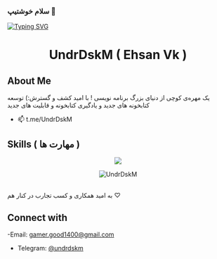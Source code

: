### سلام خوشتیپ 👋
[![Typing SVG](https://readme-typing-svg.demolab.com?font=Bitter&weight=500&size=25&duration=4999&pause=1000&color=F0E7FF&center=true&multiline=true&random=true&width=435&lines=Happy+To+See+You+Again+😉)](https://git.io/typing-svg)
<h1 align="center">UndrDskM ( Ehsan Vk )</h1>



## About Me
یک مهره‌ی کوچی‌ از دنیای بزرگ برنامه نویسی !
با امید کشف و گسترش:)
توسعه کتابخونه های جدید و یادگیری کتابخونه و قابلیت های جدید


- 📫 t.me/UndrDskM




## Skills (   مهارت ها  )
<p align="center">
  <a href="https://skillicons.dev">
    <img src="https://skillicons.dev/icons?i=html,css,python,cs,JavaScript,git,github,bootstrap, blender" />
  </a>
</p>

<div align="center">
 <img src="https://github-readme-stats.vercel.app/api/top-langs?username=UndrDsk0M&show_icons=true&theme=dark&locale=en&layout=compact" alt="UndrDskM" />
</div>
 
<br>

<div>
  
 به امید همکاری و کسب تجارب در کنار هم ♡
## Connect with 
-Email: [gamer.good1400@gmail.com](mailto:gamer.good1400@gmail.com)
- Telegram: 
[@undrdskm](https://t.me/undrdskm)

</div>
